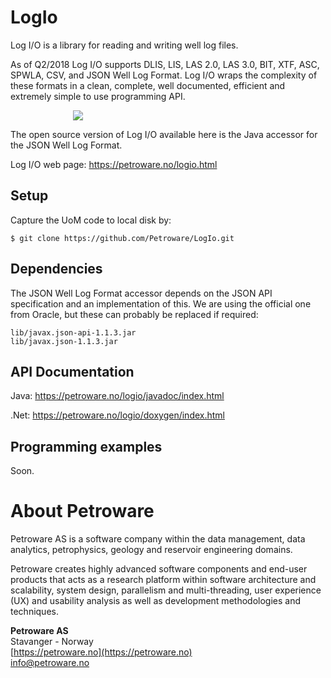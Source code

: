 # LogIo

 Log I/O is a library for reading and writing well log files.

As of Q2/2018 Log I/O supports DLIS, LIS, LAS 2.0, LAS 3.0, BIT, XTF, ASC,
SPWLA, CSV, and JSON Well Log Format. Log I/O wraps the complexity of these
formats in a clean, complete, well documented, efficient and extremely simple
to use programming API.

<img hspace="100" src="https://petroware.no/images/LogIoBox.250.png">

The open source version of Log I/O available here is the Java accessor for the
JSON Well Log Format.

Log I/O web page: https://petroware.no/logio.html


## Setup

Capture the UoM code to local disk by:

```
$ git clone https://github.com/Petroware/LogIo.git
```


## Dependencies

The JSON Well Log Format accessor depends on the JSON API specification
and an implementation of this. We are using the official one from Oracle,
but these can probably be replaced if required:

```
lib/javax.json-api-1.1.3.jar
lib/javax.json-1.1.3.jar
```


## API Documentation

Java: https://petroware.no/logio/javadoc/index.html

.Net: https://petroware.no/logio/doxygen/index.html


## Programming examples

Soon.


# About Petroware

Petroware AS is a software company within the data management, data analytics,
petrophysics, geology and reservoir engineering domains.

Petroware creates highly advanced software components and end-user products that
acts as a research platform within software architecture and scalability, system design,
parallelism and multi-threading, user experience (UX) and usability analysis as well
as development methodologies and techniques.

**Petroware AS**<br>
Stavanger - Norway<br>
[https://petroware.no](https://petroware.no)<br>
info@petroware.no
